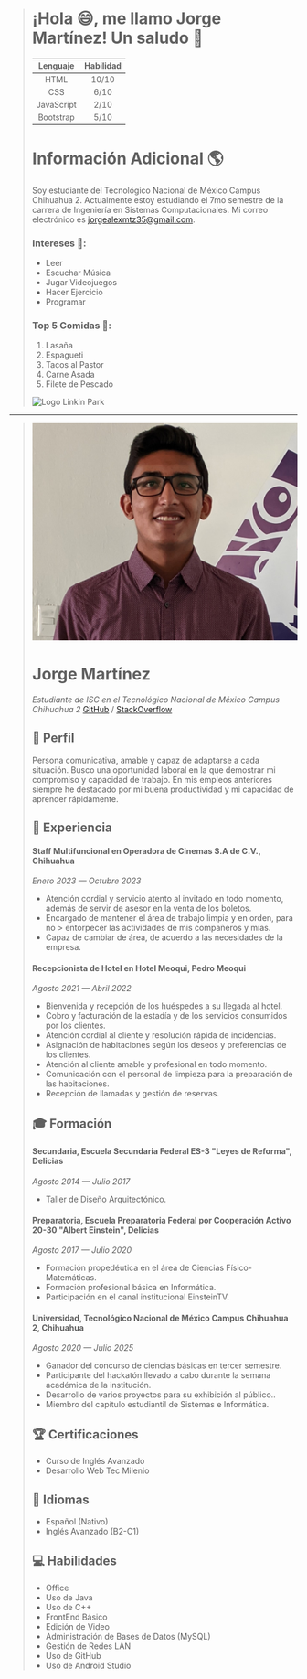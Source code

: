 > # ¡Hola :smile:, me llamo Jorge Martínez! Un saludo :wave:
> | **Lenguaje** | **Habilidad** |
> | :------------: | :-----------: | 
> | HTML | 10/10 |
> | CSS | 6/10 |
> | JavaScript | 2/10 |
> | Bootstrap | 5/10 |
>
> # Información Adicional :earth_americas:
> Soy estudiante del Tecnológico Nacional de México Campus Chihuahua 2. Actualmente estoy estudiando el 7mo semestre de la carrera de Ingeniería en Sistemas Computacionales. Mi correo electrónico es jorgealexmtz35@gmail.com.
> ### Intereses :dart::
> - Leer 
> - Escuchar Música
> - Jugar Videojuegos
> - Hacer Ejercicio
> - Programar
>
> ### Top 5 Comidas :spaghetti::
> 1. Lasaña
> 2. Espagueti
> 3. Tacos al Pastor
> 4. Carne Asada
> 5. Filete de Pescado
>
> ![Logo Linkin Park](https://www.1min30.com/wp-content/uploads/2018/10/Logo-Linkin-Park.jpg)
>

---

> ![Foto Jorge Martínez](img/jorge.jpg)
> # Jorge Martínez 
> *Estudiante de ISC en el Tecnológico Nacional de México Campus Chihuahua 2*
> [GitHub](https://github.com/JorgeLP2112) / [StackOverflow](https://stackoverflow.com/users/22765098/jorge-martínez)
> ## :boy: Perfil
> Persona comunicativa, amable y capaz de adaptarse a cada situación. Busco una oportunidad laboral en la que demostrar mi compromiso y capacidad de trabajo. En mis empleos anteriores siempre he destacado por mi buena productividad y mi capacidad de aprender rápidamente.
> ## :pencil: Experiencia
> #### Staff Multifuncional en Operadora de Cinemas S.A de C.V., Chihuahua
> *Enero 2023 — Octubre 2023*
> - Atención cordial y servicio atento al invitado en todo momento, además de servir
> de asesor en la venta de los boletos.
> - Encargado de mantener el área de trabajo limpia y en orden, para no > entorpecer las
> actividades de mis compañeros y mías.
> - Capaz de cambiar de área, de acuerdo a las necesidades de la empresa.
> #### Recepcionista de Hotel en Hotel Meoqui, Pedro Meoqui
> *Agosto 2021 — Abril 2022*
> - Bienvenida y recepción de los huéspedes a su llegada al hotel.
> - Cobro y facturación de la estadía y de los servicios consumidos por los clientes.
> - Atención cordial al cliente y resolución rápida de incidencias.
> - Asignación de habitaciones según los deseos y preferencias de los clientes.
> - Atención al cliente amable y profesional en todo momento.
> - Comunicación con el personal de limpieza para la preparación de las habitaciones.
> - Recepción de llamadas y gestión de reservas.
> ## :mortar_board: Formación
> #### Secundaria, Escuela Secundaria Federal ES-3 "Leyes de Reforma", Delicias
> *Agosto 2014 — Julio 2017*
> - Taller de Diseño Arquitectónico.
> #### Preparatoria, Escuela Preparatoria Federal por Cooperación Activo 20-30 "Albert Einstein", Delicias
> *Agosto 2017 — Julio 2020*
> - Formación propedéutica en el área de Ciencias Físico-Matemáticas.
> - Formación profesional básica en Informática.
> - Participación en el canal institucional EinsteinTV.
> #### Universidad, Tecnológico Nacional de México Campus Chihuahua 2, Chihuahua
> *Agosto 2020 — Julio 2025*
> - Ganador del concurso de ciencias básicas en tercer semestre.
> - Participante del hackatón llevado a cabo durante la semana académica de la institución.
> - Desarrollo de varios proyectos para su exhibición al público..
> - Miembro del capítulo estudiantil de Sistemas e Informática.
> ## :trophy: Certificaciones
> - Curso de Inglés Avanzado 
> - Desarrollo Web Tec Milenio
> ## :speech_balloon: Idiomas
> - Español (Nativo)
> - Inglés Avanzado (B2-C1)
> ## :computer: Habilidades
> - Office
> - Uso de Java
> - Uso de  C++
> - FrontEnd Básico
> - Edición de Video
> - Administración de Bases de Datos (MySQL)
> - Gestión de Redes LAN
> - Uso de GitHub
> - Uso de Android Studio